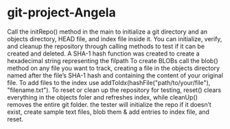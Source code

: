 # git-project-Angela
Call the initRepo() method in the main to initialize a git directory and an objects directory, HEAD file, and index file inside it.
You can initialize, verify, and cleanup the repository through calling methods to test if it can be created and deleted. 
A SHA-1 hash function was created to create a hexadecimal string representing the filpath
To create BLOBs call the blob() method on any file you want to track, creating a file in the objects directory named after the file’s SHA-1 hash and containing the content of your original file.
To add files to the index use addToIdx(hashFile("path/to/your/file"), "filename.txt"). 
To reset or clean up the repository for testing, reset() clears everything in the objects foler and refreshes index, while cleanUp() removes the entire git folder.
the tester will initialize the repo if it doesn’t exist, create sample text files, blob them & add entries to index file, and reset.
